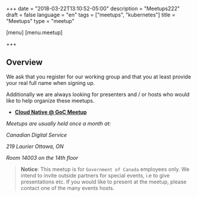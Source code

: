 +++
date = "2018-03-22T13:10:52-05:00"
description = "Meetups222"
draft = false
language = "en"
tags = ["meetups", "kubernetes"]
title = "Meetups"
type = "meetup"

[menu]
  [menu.meetup]

+++

## Overview

We ask that you register for our working group and that you at least provide your real full name when signing up.

Additionally we are always looking for presenters and / or hosts who would like to help organize these meetups.

* **[Cloud Native @ GoC Meetup](https://www.meetup.com/goc-cloud-native)**

<address class="mrgn-bttm-lg mrgn-tp-lg">
<p>Meetups are usually held once a month at:</p>
<p class="h5">Canadian Digital Service</p>
<p class="h5">219 Laurier <span>Ottawa</span><span>, ON</span></p>
<p class="h5">Room 14003 on the 14th floor</p>
</address>

> **Notice**: This meetup is for `Government of Canada` employees only. We intend to invite outside partners for special events, i.e to give presentations etc. If you would like to present at the meetup, please contact one of the many events hosts.
